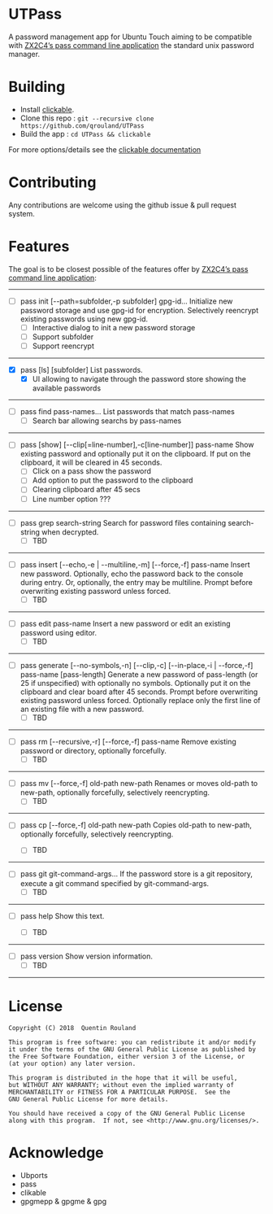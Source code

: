 # UTPass

A password management app for Ubuntu Touch aiming to be compatible with [ZX2C4’s pass command line application](https://www.passwordstore.org/) the standard unix password manager.


# Building

* Install [clickable](https://github.com/bhdouglass/clickable).
* Clone this repo : ```git --recursive clone https://github.com/qrouland/UTPass```
* Build the app : ```cd UTPass && clickable```

For more options/details see the [clickable documentation](http://clickable.bhdouglass.com/en/latest/index.html)       

# Contributing

Any contributions are welcome using the github issue & pull request system.

# Features

The goal is to be closest possible of the features offer by [ZX2C4’s pass command line application](https://www.passwordstore.org/):

---
- [ ] pass init [--path=subfolder,-p subfolder] gpg-id...
        Initialize new password storage and use gpg-id for encryption.
        Selectively reencrypt existing passwords using new gpg-id.
    - [ ] Interactive dialog to init a new password storage
    - [ ] Support subfolder
    - [ ] Support reencrypt
---      
- [x] pass [ls] [subfolder]
        List passwords.
    - [x] UI allowing to navigate through the password store showing the available passwords
---
- [ ] pass find pass-names... 
List passwords that match pass-names
   - [ ] Search bar allowing searchs by pass-names
---
- [ ] pass [show] [--clip[=line-number],-c[line-number]] pass-name
        Show existing password and optionally put it on the clipboard.
        If put on the clipboard, it will be cleared in 45 seconds.
     - [ ] Click on a pass show the password
     - [ ] Add option to put the password to the clipboard
     - [ ] Clearing clipboard after 45 secs
     - [ ] Line number option ???
---
- [ ] pass grep search-string
        Search for password files containing search-string when decrypted.
     - [ ] TBD
---
- [ ] pass insert [--echo,-e | --multiline,-m] [--force,-f] pass-name
        Insert new password. Optionally, echo the password back to the console
        during entry. Or, optionally, the entry may be multiline. Prompt before
        overwriting existing password unless forced.
     - [ ] TBD
---
- [ ] pass edit pass-name
        Insert a new password or edit an existing password using editor.
     - [ ] TBD
---
- [ ] pass generate [--no-symbols,-n] [--clip,-c] [--in-place,-i | --force,-f] pass-name [pass-length]
        Generate a new password of pass-length (or 25 if unspecified) with optionally no symbols.
        Optionally put it on the clipboard and clear board after 45 seconds.
        Prompt before overwriting existing password unless forced.
        Optionally replace only the first line of an existing file with a new password.
     - [ ] TBD
---
- [ ] pass rm [--recursive,-r] [--force,-f] pass-name
        Remove existing password or directory, optionally forcefully.
     - [ ] TBD
---
- [ ] pass mv [--force,-f] old-path new-path
        Renames or moves old-path to new-path, optionally forcefully, selectively reencrypting.
     - [ ] TBD
---
- [ ] pass cp [--force,-f] old-path new-path
        Copies old-path to new-path, optionally forcefully, selectively reencrypting.
        
     - [ ] TBD
---
- [ ] pass git git-command-args...
        If the password store is a git repository, execute a git command
        specified by git-command-args.
     - [ ] TBD
---
- [ ] pass help
        Show this text.
        
     - [ ] TBD
---
- [ ] pass version
        Show version information.
     - [ ] TBD
---

# License

    Copyright (C) 2018  Quentin Rouland

    This program is free software: you can redistribute it and/or modify
    it under the terms of the GNU General Public License as published by
    the Free Software Foundation, either version 3 of the License, or
    (at your option) any later version.

    This program is distributed in the hope that it will be useful,
    but WITHOUT ANY WARRANTY; without even the implied warranty of
    MERCHANTABILITY or FITNESS FOR A PARTICULAR PURPOSE.  See the
    GNU General Public License for more details.

    You should have received a copy of the GNU General Public License
    along with this program.  If not, see <http://www.gnu.org/licenses/>.


# Acknowledge
* Ubports
* pass
* clikable
* gpgmepp & gpgme & gpg  
